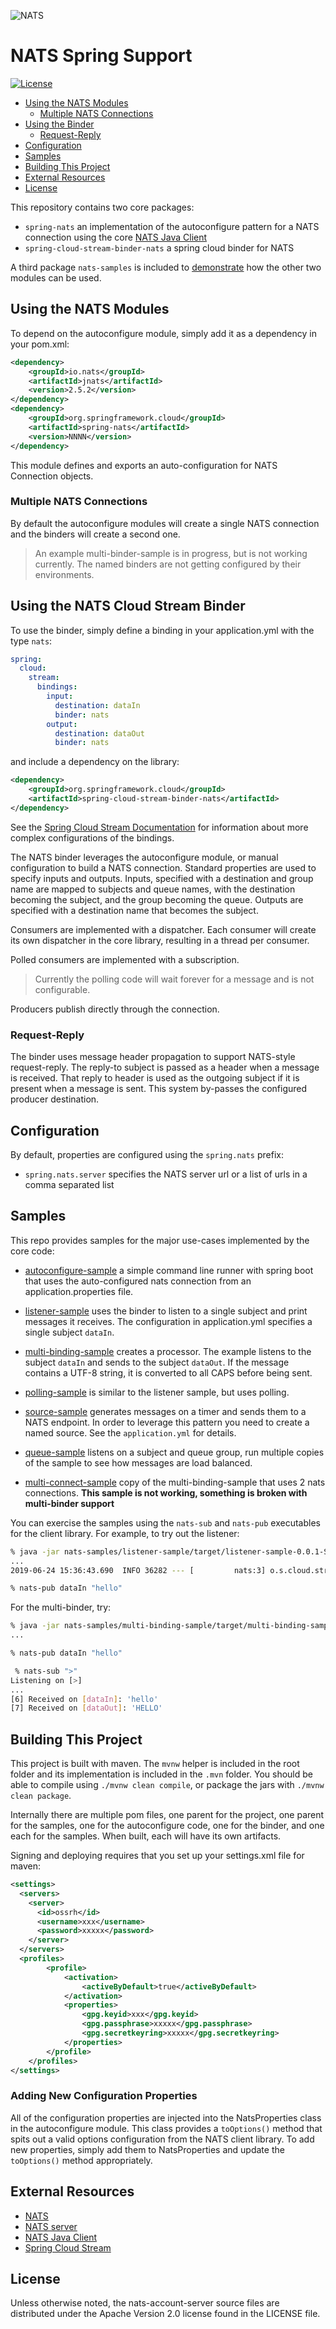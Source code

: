 ![NATS](images/large-logo.png)

# NATS Spring Support

[![License][License-Image]][License-Url]

* [Using the NATS Modules](#using)
  * [Multiple NATS Connections](#multi)
* [Using the Binder](#binder)
  * [Request-Reply](#reqreply)
* [Configuration](#configure)
* [Samples](#samples)
* [Building This Project](#build)
* [External Resources](#resources)
* [License](#license)

This repository contains two core packages:

* `spring-nats` an implementation of the autoconfigure pattern for a NATS connection using the core [NATS Java Client](https://github.com/nats-io/nats.java)
* `spring-cloud-stream-binder-nats` a spring cloud binder for NATS

A third package `nats-samples` is included to <a href="#samples">demonstrate</a> how the other two modules can be used.

## Using the NATS Modules <a name="using"></a>

To depend on the autoconfigure module, simply add it as a dependency in your pom.xml:

```xml
<dependency>
    <groupId>io.nats</groupId>
    <artifactId>jnats</artifactId>
    <version>2.5.2</version>
</dependency>
<dependency>
    <groupId>org.springframework.cloud</groupId>
    <artifactId>spring-nats</artifactId>
    <version>NNNN</version>
</dependency>
```

This module defines and exports an auto-configuration for NATS Connection objects.

### Multiple NATS Connections <a name="multi"></a>

By default the autoconfigure modules will create a single NATS connection and the binders will create a second one.

> An example multi-binder-sample is in progress, but is not working currently. The named binders are not getting configured by their environments.

## Using the NATS Cloud Stream Binder <a name="binder"></a>

To use the binder, simply define a binding in your application.yml with the type `nats`:

```yaml
spring:
  cloud:
    stream:
      bindings:
        input:
          destination: dataIn
          binder: nats
        output:
          destination: dataOut
          binder: nats
```

and include a dependency on the library:

```xml
<dependency>
    <groupId>org.springframework.cloud</groupId>
    <artifactId>spring-cloud-stream-binder-nats</artifactId>
</dependency>
```

See the [Spring Cloud Stream Documentation](https://spring.io/projects/spring-cloud-stream) for information about more complex configurations of the bindings.

The NATS binder leverages the autoconfigure module, or manual configuration to build a NATS connection. Standard properties are used to specify inputs and outputs. Inputs, specified with a destination and group name are mapped to subjects and queue names, with the destination becoming the subject, and the group becoming the queue. Outputs are specified with a destination name that becomes the subject.

Consumers are implemented with a dispatcher. Each consumer will create its own dispatcher in the core library, resulting in a thread per consumer.

Polled consumers are implemented with a subscription.

> Currently the polling code will wait forever for a message and is not configurable.

Producers publish directly through the connection.

### Request-Reply <a name="reqreply"></a>

The binder uses message header propagation to support NATS-style request-reply. The reply-to subject is passed as a header when a message is received. That reply to header is used as the outgoing subject if it is present when a message is sent. This system by-passes the configured producer destination.

## Configuration <a name="configure"></a>

By default, properties are configured using the `spring.nats` prefix:

* `spring.nats.server` specifies the NATS server url or a list of urls in a comma separated list

## Samples <a name="samples"></a>

This repo provides samples for the major use-cases implemented by the core code:

* [autoconfigure-sample](./nats-samples/autoconfigure-sample) a simple command line runner with spring boot that uses the auto-configured nats connection from an application.properties file.

* [listener-sample](./nats-samples/listener-sample) uses the binder to listen to a single subject and print messages it receives. The configuration in application.yml specifies a single subject `dataIn`.

* [multi-binding-sample](./nats-samples/multi-binding-sample) creates a processor. The example listens to the subject `dataIn` and sends to the subject `dataOut`. If the message contains a UTF-8 string, it is converted to all CAPS before being sent.

* [polling-sample](./nats-samples/polling-sample) is similar to the listener sample, but uses polling.

* [source-sample](./nats-samples/source-sample) generates messages on a timer and sends them to a NATS endpoint. In order to leverage this pattern you need to create a named source. See the `application.yml` for details.

* [queue-sample](./nats-samples/queue-sample) listens on a subject and queue group, run multiple copies of the sample to see how messages are load balanced.

* [multi-connect-sample](./nats-samples/multi-connect-sample) copy of the multi-binding-sample that uses 2 nats connections. **This sample is not working, something is broken with multi-binder support**

You can exercise the samples using the `nats-sub` and `nats-pub` executables for the client library. For example, to try out the listener:

```bash
% java -jar nats-samples/listener-sample/target/listener-sample-0.0.1-SNAPSHOT.jar --spring.nats.server="nats://localhost:4222"
...
2019-06-24 15:36:43.690  INFO 36282 --- [         nats:3] o.s.cloud.stream.binder.nats.Listener    : received message hello
```

```bash
% nats-pub dataIn "hello"
```

For the multi-binder, try:

```bash
% java -jar nats-samples/multi-binding-sample/target/multi-binding-sample-0.0.1.SNAPSHOT.jar --spring.nats.server="nats://localhost:4222"
...

```

```bash
% nats-pub dataIn "hello"
```

```bash
 % nats-sub ">"
Listening on [>]
...
[6] Received on [dataIn]: 'hello'
[7] Received on [dataOut]: 'HELLO'
```

## Building This Project <a name="build"></a>

This project is built with maven. The `mvnw` helper is included in the root folder and its implementation is included in the `.mvn` folder. You should be able to compile using `./mvnw clean compile`, or package the jars with `./mvnw clean package`.

Internally there are multiple pom files, one parent for the project, one parent for the samples, one for the autoconfigure code, one for the binder, and one each for the samples. When built, each will have its own artifacts.

Signing and deploying requires that you set up your settings.xml file for maven:

```xml
<settings>
  <servers>
    <server>
      <id>ossrh</id>
      <username>xxx</username>
      <password>xxxxx</password>
    </server>
  </servers>
  <profiles>
        <profile>
            <activation>
                <activeByDefault>true</activeByDefault>
            </activation>
            <properties>
                <gpg.keyid>xxx</gpg.keyid>
                <gpg.passphrase>xxxxx</gpg.passphrase>
                <gpg.secretkeyring>xxxxx</gpg.secretkeyring>
            </properties>
        </profile>
    </profiles>
</settings>
```

### Adding New Configuration Properties

All of the configuration properties are injected into the NatsProperties class in the autoconfigure module. This class provides a `toOptions()` method that spits out a valid options configuration from the NATS client library. To add new properties, simply add them to NatsProperties and update the `toOptions()` method appropriately.

## External Resources <a name="resources"></a>

* [NATS](https://nats.io/)
* [NATS server](https://github.com/nats-io/gnatsd)
* [NATS Java Client](https://github.com/nats-io/nats.java)
* [Spring Cloud Stream](https://spring.io/projects/spring-cloud-stream)

[License-Url]: https://www.apache.org/licenses/LICENSE-2.0
[License-Image]: https://img.shields.io/badge/License-Apache2-blue.svg

## License <a name="license"></a>

Unless otherwise noted, the nats-account-server source files are distributed under the Apache Version 2.0 license found in the LICENSE file.
